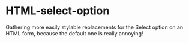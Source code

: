 # HTML-select-option
Gathering more easily stylable replacements for the Select option on an HTML form, because the default one is really annoying!
